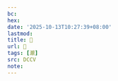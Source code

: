 ```yaml
---
bc:
hex:
date: '2025-10-13T10:27:39+08:00'
lastmod:
title: 􄙌
url: 􄙌
tags: [㵾]
src: DCCV
note:
---
```


